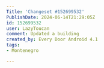 ```yaml
---
Title: 'Changeset #152699532'
PublishDate: 2024-06-14T21:29:05Z
id: 152699532
user: LazyToucan
comment: Updated a building
created_by: Every Door Android 4.1
tags:
- Montenegro

---
```

